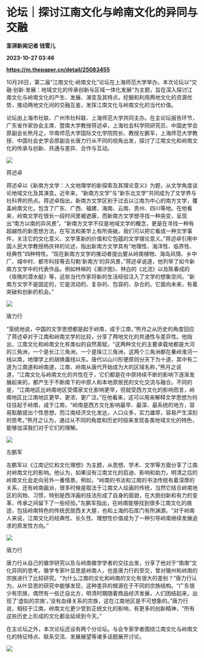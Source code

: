 # 论坛｜探讨江南文化与岭南文化的异同与交融
**澎湃新闻记者 钱雪儿**

**2023-10-27 03:46**

**https://m.thepaper.cn/detail/25083455**

10月26日，第二届“江南文化·岭南文化”论坛在上海师范大学举办。本次论坛以“交融·创新·发展：地域文化的传承创新与区域一体化发展”为主题，旨在深入探讨江南文化与岭南文化的产生、发展、演变及其特点，挖掘和利用两地文化的资源优势，推动两地文化间的交融互鉴，发挥江南文化与岭南文化的当代价值。

论坛由上海市社联、广州市社科联、上海师范大学共同主办。在主论坛报告环节，广东省作家协会主席、暨南大学教授蒋述卓，上海社会科学院研究员、中国史学会原副会长熊月之，华南师范大学国际文化学院院长、教授左鹏军，上海师范大学教授、中国社会史学会原副会长唐力行从不同的视角出发，探讨了江南文化和岭南文化的传承与创新、共通与差异、合作与互动。

![](https://imagecloud.thepaper.cn/thepaper/image/275/879/21.jpg)

蒋述卓

蒋述卓以《新南方文学：人文地理学的新探索及其理论意义》为题，从文学角度谈论地域文化及其演变。近年来，“新南方文学”与“新东北文学”共同成为了文学界与社科界的热点。蒋述卓指出，新南方文学区别于过去以江南为中心的南方文学，覆盖岭南文化，包含了广东、广西、福建、海南、云南、贵州、四川等地。在他看来，岭南文学在很长一段时间里被遮蔽，而新南方文学想寻找一种突变，呈现出“南方以南的异风景”。“新南方文学不仅是地域文学的概念，更是在寻找一种有超越性的新思想方法，在写法和美学上有所突破。我们可以把它看成一种文学事件，关注它的文化意义、文学革新的价值和它包蕴的文学理论意义。”蒋述卓引用中国人民大学教授杨庆祥的论述，指出新南方文学具有“地理性、海洋性、临界性、经典性”四种特性。“现在新南方文学的推动者提出要从岭南植物、海岛风情、乡中厂、城中村、都市科技等去勾勒‘新南方’的异风景，”蒋述卓说道，他列举了如今新南方文学中的代表作品，例如林棹的《潮汐图》、林白的《北流》以及陈春成的《夜晚的潜水艇》等，这些当代作家将新的生活经验注入了文学的想象空间。“新南方文学不是固定的，它是流动的、复杂的、包容的、杂合的。它面向未来，有着突破和创新的机会。”

![](https://imagecloud.thepaper.cn/thepaper/image/275/879/24.jpg)

唐力行

“笼统地说，中国的文学思想都是起于岭南，成于江南，”熊月之从历史的角度回应了蒋述卓对于江南和岭南文学的比较，分享了两地文化的共通性与差异性。他指出，江南文化和岭南文化有类似的自然禀赋，“这两种文化的主要承载地都是大河的三角洲，一个是长江三角洲，一个是珠江三角洲，这两个三角洲都在秦岭淮河一线以南，地理学上的胡焕庸线以东。唐代以山川形便原则分天下为十道，其中有二道为江南道和岭南道，江南、岭南从唐代开始成为大的区域名称，”熊月之说道，“江南文化与岭南文化的共性在于，它们都是在中原持续不断的影响下逐渐发展起来的，都产生于不断南下的中原人和本地原居民的文化交流与融合。不同的是，“江南地区比岭南地区受儒家文化影响更早，但就受西方文化的影响而言，岭南地区比江南地区更早、更浓、更广泛。”在他看来，这可以用来解释文学思想为何往往起于岭南，成于江南，“岭南是西方文化影响最早、最深、最系统的地方，容易酝酿提出个性思想，而江南经济文化发达，人口众多，实力雄厚，容易产生深刻的思考。”熊月之认为，通过从不同的角度和历史时段来发现各类地域文化的特色，能够加深我们对于它们的理解。

![](https://imagecloud.thepaper.cn/thepaper/image/275/879/26.jpg)

左鹏军

左鹏军以《江南记忆和文化理想》为主题，从思想、学术、文学等方面分享了江南对岭南文化的影响。他认为，如果没有江南文化的启迪、影响和助力，明清之后的岭南文化会走向另外一番情景。例如，“岭南的书法和江南的书法传统有着深厚的关系，还有岭南画派，很多时候是取法于江南文人绘画的传统，当然它结合岭南地区的风物、习惯，特别是西洋画的技法形成了自身的面貌，在大胆创新和有力的变革、传承之间留下了一些经验。”左鹏军指出，在岭南能够找到很多江南文化的痕迹，包括岭南特色的传统民居西关大屋，也和上海的石库门有所渊源。“对于岭南人来说，江南文化的经典性、长久性、理想性价值成为了一种引导岭南继续发展追求的原发性方向。”

![](https://imagecloud.thepaper.cn/thepaper/image/275/879/23.jpg)

唐力行

唐力行从自己的徽学研究以及与岭南徽学学者的交往出发，分享了他对于“南南”文化异同的思考。徽学专家叶显恩是岭南人，也是唐力行的至交，曾对徽州和岭南的宗族进行了比较研究。“为什么江南的文化和岭南的文化有很大的差别？”唐力行认为，从叶显恩的研究中能够发现，这种差异的根源在于不同的宗族结构。“广东很少有宗族，偶然有一些迁自北方，明清时期随着商品经济发展，人们团结起来，出现了‘虚拟的宗族’。’没有血缘关系的宗族，这在江南地区是不可想象的。”唐力行说，相较于江南，岭南文化更少受到正统文化的影响，有更多的创新精神，“所有这些历史上形成的文化都会延续到今天。”

在主论坛之外，本次论坛还设有两个分论坛。与会专家学者围绕江南文化与岭南文化的特征特点、联系交流、发展展望等诸多话题展开讨论。

![](https://imagecloud.thepaper.cn/thepaper/image/275/879/20.jpg)